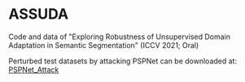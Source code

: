 # ASSUDA
Code and data of "Exploring Robustness of Unsupervised Domain Adaptation in Semantic Segmentation" (ICCV 2021; Oral)

Perturbed test datasets by attacking PSPNet can be downloaded at: [PSPNet_Attack](https://drive.google.com/file/d/1iCNlxhlZLYRnyUuQll6JhST4YzBS2_hH/view?usp=sharing)
